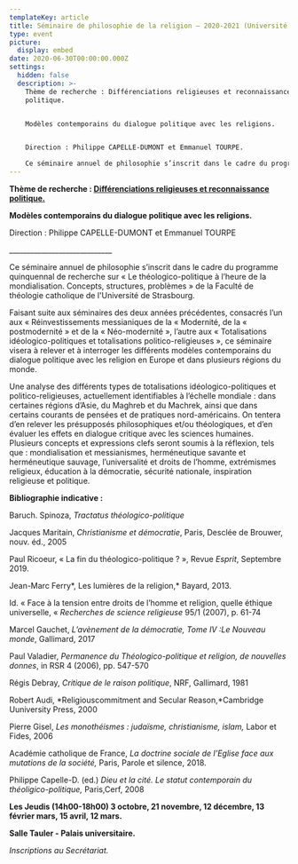 ```yaml
---
templateKey: article
title: Séminaire de philosophie de la religion – 2020-2021 (Université de Strasbourg)
type: event
picture:
  display: embed
date: 2020-06-30T00:00:00.000Z
settings:
  hidden: false
  description: >-
    Thème de recherche : Différenciations religieuses et reconnaissance
    politique.


    Modèles contemporains du dialogue politique avec les religions.


    Direction : Philippe CAPELLE-DUMONT et Emmanuel TOURPE.

    Ce séminaire annuel de philosophie s’inscrit dans le cadre du programme quinquennal de recherche sur « Le théologico-politique à l’heure de la mondialisation. Concepts, structures, problèmes » de la Faculté de théologie catholique de l'Université de Strasbourg.
---
```



**Thème de recherche : [Différenciations religieuses et reconnaissance politique.](<>)**

**Modèles contemporains du dialogue politique avec les religions.**



Direction : Philippe CAPELLE-DUMONT et Emmanuel TOURPE



\_\_\_\_\_\_\_\_\_\_\_\_\_\_\_\_\_\_\_\_\_\_\_\_\_\_\_\__



Ce séminaire annuel de philosophie s’inscrit dans le cadre du programme quinquennal de recherche sur « Le théologico-politique à l’heure de la mondialisation. Concepts, structures, problèmes » de la Faculté de théologie catholique de l'Université de Strasbourg.

Faisant suite aux séminaires des deux années précédentes, consacrés l’un aux « Réinvestissements messianiques de la « Modernité, de la « postmodernité » et de la « Néo-modernité », l’autre aux « Totalisations idéologico-politiques et totalisations politico-religieuses », ce séminaire visera à relever et à interroger les différents modèles contemporains du dialogue politique avec les religion en Europe et dans plusieurs régions du monde.









Une analyse des différents types de totalisations idéologico-politiques et politico-religieuses, actuellement identifiables à l’échelle mondiale : dans certaines régions d’Asie, du Maghreb et du Machrek, ainsi que dans certains courants de pensées et de pratiques nord-américains. On tentera d’en relever les présupposés philosophiques et/ou théologiques, et d’en évaluer les effets en dialogue critique avec les sciences humaines. Plusieurs concepts et expressions clefs seront soumis à la réflexion, tels que : mondialisation et messianismes, herméneutique savante et herméneutique sauvage, l’universalité et droits de l’homme, extrémismes religieux, éducation à la démocratie, sécurité nationale, inspiration religieuse et politique.





**Bibliographie indicative :**



Baruch. Spinoza, *Tractatus théologico-politique*

Jacques Maritain, *Christianisme et démocratie*, Paris, Desclée de Brouwer, nouv. éd., 2005

Paul Ricoeur, « La fin du théologico-politique ? », Revue *Esprit*, Septembre 2019.

Jean-Marc Ferry*, Les lumières de la religion,* Bayard, 2013.

Id. « Face à la tension entre droits de l’homme et religion, quelle éthique universelle, « *Recherches de science religieuse* 95/1 (2007), p. 61-74

Marcel Gauchet, *L’avènement de la démocratie, Tome IV :Le Nouveau monde*, Gallimard, 2017

Paul Valadier, *Permanence du Théologico-politique et religion, de nouvelles donnes*, in RSR 4 (2006), pp. 547-570

Régis Debray, *Critique de le raison politique*, NRF, Gallimard, 1981

Robert Audi, *Religiouscommitment and Secular Reason,*Cambridge Uuniversity Press, 2000

Pierre Gisel, *Les monothéismes : judaïsme, christianisme, islam,* Labor et Fides, 2006

Académie catholique de France, *La doctrine sociale de l’Eglise face aux mutations de la société,* Paris, Parole et silence, 2018.

Philippe Capelle-D. (ed.) *Dieu et la cité. Le statut contemporain du théoligico-politique,* Paris,Cerf, 2008



**Les Jeudis (14h00-18h00) 3 octobre, 21 novembre, 12 décembre, 13 février mars, 15 avril, 12 mars.**

**Salle Tauler - Palais universitaire.**

*Inscriptions au Secrétariat.*